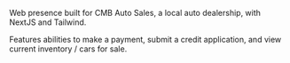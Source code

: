 Web presence built for CMB Auto Sales, a local auto dealership, with NextJS and Tailwind.

Features abilities to make a payment, submit a credit application, and view current inventory / cars for sale.
